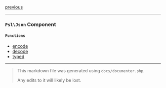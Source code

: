 [previous](iter.md)

---

### `Psl\Json` Component

#### `Functions`

- [encode](./../../src/Psl/Json/encode.php#L27)
- [decode](./../../src/Psl/Json/decode.php#L24)
- [typed](./../../src/Psl/Json/typed.php#L22)



---

> This markdown file was generated using `docs/documenter.php`.
>
> Any edits to it will likely be lost.
